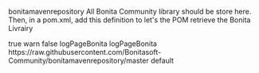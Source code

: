bonitamavenrepository
All Bonita Community library should be store here. Then, in a pom.xml, add this definition to let's the POM retrieve the Bonita Livrairy


<repositories>
	    <repository>
	      <releases>
	        <enabled>true</enabled>
	        <checksumPolicy>warn</checksumPolicy>
	      </releases>
	      <snapshots>
	        <enabled>false</enabled>
	      </snapshots>
	      <id>logPageBonita</id>
	      <name>logPageBonita</name>
	      <url>https://raw.githubusercontent.com/Bonitasoft-Community/bonitamavenrepository/master</url>
	      <layout>default</layout>
	    </repository>
	</repositories>
  
